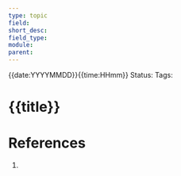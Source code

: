 ```yaml
---
type: topic
field: 
short_desc: 
field_type: 
module: 
parent:
---
```


{{date:YYYYMMDD}}{{time:HHmm}}
Status: 
Tags:

# {{title}}


# References

1. 